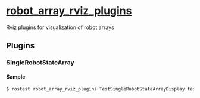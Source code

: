 # [robot_array_rviz_plugins](https://github.com/isri-aist/RobotArrayVisualization/tree/main/robot_array_rviz_plugins)
Rviz plugins for visualization of robot arrays

## Plugins
### SingleRobotStateArray

#### Sample
```bash
$ rostest robot_array_rviz_plugins TestSingleRobotStateArrayDisplay.test --text
```
